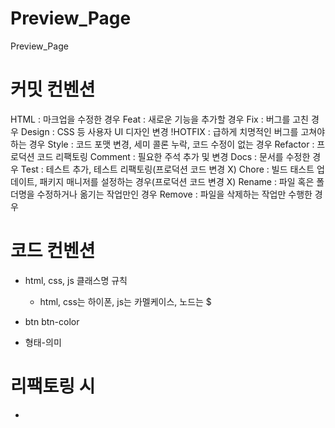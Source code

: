 # Preview_Page

Preview_Page

# 커밋 컨벤션

HTML : 마크업을 수정한 경우
Feat : 새로운 기능을 추가할 경우
Fix : 버그를 고친 경우
Design : CSS 등 사용자 UI 디자인 변경
!HOTFIX : 급하게 치명적인 버그를 고쳐야하는 경우
Style : 코드 포맷 변경, 세미 콜론 누락, 코드 수정이 없는 경우
Refactor : 프로덕션 코드 리팩토링
Comment : 필요한 주석 추가 및 변경
Docs : 문서를 수정한 경우
Test : 테스트 추가, 테스트 리팩토링(프로덕션 코드 변경 X)
Chore : 빌드 태스트 업데이트, 패키지 매니저를 설정하는 경우(프로덕션 코드 변경 X)
Rename : 파일 혹은 폴더명을 수정하거나 옮기는 작업만인 경우
Remove : 파일을 삭제하는 작업만 수행한 경우

# 코드 컨벤션

- html, css, js 클래스명 규칙

  - html, css는 하이폰, js는 카멜케이스, 노드는 $

- btn btn-color
- 형태-의미

# 리팩토링 시

-
